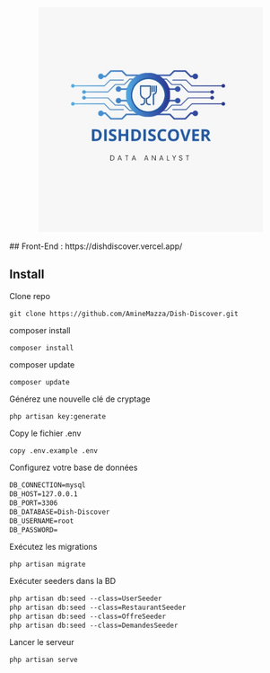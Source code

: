 <p align="center"><a href="" target="_blank"><img src="public/assets/img/logo-DishDiscover/DishDiscover.jpg" width="400" height="400px" alt="DishDiscover Logo"></a></p>
## Front-End : https://dishdiscover.vercel.app/

## Install

Clone repo

```
git clone https://github.com/AmineMazza/Dish-Discover.git
```

composer install  

```
composer install
```

composer update 

```
composer update
```

Générez une nouvelle clé de cryptage

```
php artisan key:generate
```

Copy le fichier .env

```
copy .env.example .env
```

Configurez votre base de données

```
DB_CONNECTION=mysql
DB_HOST=127.0.0.1
DB_PORT=3306
DB_DATABASE=Dish-Discover
DB_USERNAME=root
DB_PASSWORD=
```

Exécutez les migrations

```
php artisan migrate
```
Exécuter seeders dans la BD
```
php artisan db:seed --class=UserSeeder
php artisan db:seed --class=RestaurantSeeder
php artisan db:seed --class=OffreSeeder
php artisan db:seed --class=DemandesSeeder
```

Lancer le serveur

```
php artisan serve
```
